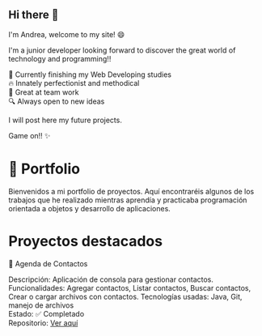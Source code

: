 ## Hi there 👋

I'm Andrea, welcome to my site! 😄

I'm a junior developer looking forward to discover the great world of technology and programming!! 

🌱 Currently finishing my Web Developing studies  
🔥 Innately perfectionist and methodical         
🤝 Great at team work           
🔍 Always open to new ideas  

I will post here my future projects.

Game on!! ✨


# 🌟 Portfolio

Bienvenidos a mi portfolio de proyectos. Aquí encontraréis algunos de los trabajos que he realizado mientras aprendía y practicaba programación orientada a objetos y desarrollo de aplicaciones.

# Proyectos destacados

📒 Agenda de Contactos

Descripción: Aplicación de consola para gestionar contactos.
Funcionalidades: Agregar contactos, Listar contactos, Buscar contactos, Crear o cargar archivos con contactos.
Tecnologías usadas: Java, Git, manejo de archivos  
Estado: ✅ Completado  
Repositorio: [Ver aquí](https://github.com/AndreaDGR/Agenda_Personal.git)
